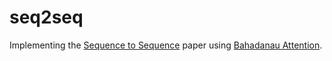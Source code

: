 # seq2seq
Implementing the [Sequence to Sequence](https://arxiv.org/pdf/1409.3215) paper using [Bahadanau Attention](https://arxiv.org/pdf/1409.0473). 